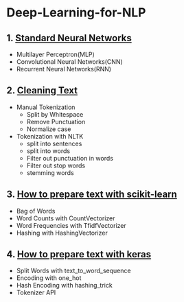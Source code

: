 # Deep-Learning-for-NLP

## 1. [Standard Neural Networks](https://github.com/kuluruvineeth/Deep-Learning-for-NLP/blob/main/Standard%20Network%20Models.ipynb)
   * Multilayer Perceptron(MLP)
   * Convolutional Neural Networks(CNN)
   * Recurrent Neural Networks(RNN) 

## 2. [Cleaning Text](https://github.com/kuluruvineeth/Deep-Learning-for-NLP/blob/main/Cleaning%20Text%20Manually%20and%20with%20NLTK.ipynb)
   * Manual Tokenization
      * Split by Whitespace
      * Remove Punctuation
      * Normalize case
   * Tokenization with NLTK
      * split into sentences
      * split into words
      * Filter out punctuation in words
      * Filter out stop words
      * stemming words 

## 3. [How to prepare text with scikit-learn](https://github.com/kuluruvineeth/Deep-Learning-for-NLP/blob/main/How%20to%20Prepare%20Text%20Data%20with%20Scikit-Learn.ipynb)
   * Bag of Words
   * Word Counts with CountVectorizer
   * Word Frequencies with TfidfVectorizer
   * Hashing with HashingVectorizer

## 4. [How to prepare text with keras](https://github.com/kuluruvineeth/Deep-Learning-for-NLP/blob/main/How%20to%20prepare%20text%20data%20with%20keras.ipynb)
   * Split Words with text_to_word_sequence
   * Encoding with one_hot
   * Hash Encoding with hashing_trick
   * Tokenizer API

